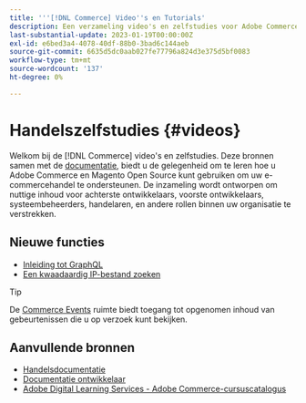 ```yaml
---
title: '''[!DNL Commerce] Video''s en Tutorials'
description: Een verzameling video's en zelfstudies voor Adobe Commerce en Magento Open Source
last-substantial-update: 2023-01-19T00:00:00Z
exl-id: e6bed3a4-4078-40df-88b0-3bad6c144aeb
source-git-commit: 6635d5dc0aab027fe77796a824d3e375d5bf0083
workflow-type: tm+mt
source-wordcount: '137'
ht-degree: 0%

---
```


# Handelszelfstudies {#videos}

Welkom bij de [!DNL Commerce] video&#39;s en zelfstudies. Deze bronnen samen met de [documentatie](https://experienceleague.adobe.com/docs/commerce.html), biedt u de gelegenheid om te leren hoe u Adobe Commerce en Magento Open Source kunt gebruiken om uw e-commercehandel te ondersteunen. De inzameling wordt ontworpen om nuttige inhoud voor achterste ontwikkelaars, voorste ontwikkelaars, systeembeheerders, handelaren, en andere rollen binnen uw organisatie te verstrekken.

<div id="whats-new-section">

## Nieuwe functies

- [Inleiding tot GraphQL](../graphql-rest/intro-graphql.md)
- [Een kwaadaardig IP-bestand zoeken](../new-relic/malicious-ip.md)

</div>

>[!TIP]
>
>De [Commerce Events](https://experienceleague.adobe.com/docs/commerce-events/events/overview.html) ruimte biedt toegang tot opgenomen inhoud van gebeurtenissen die u op verzoek kunt bekijken.

## Aanvullende bronnen

- [Handelsdocumentatie](https://experienceleague.adobe.com/docs/commerce-admin/user-guides/home.html)
- [Documentatie ontwikkelaar](https://developer.adobe.com/commerce)
- [Adobe Digital Learning Services - Adobe Commerce-cursuscatalogus](https://learning.adobe.com/catalog.html?solution=Adobe%20Commerce)
